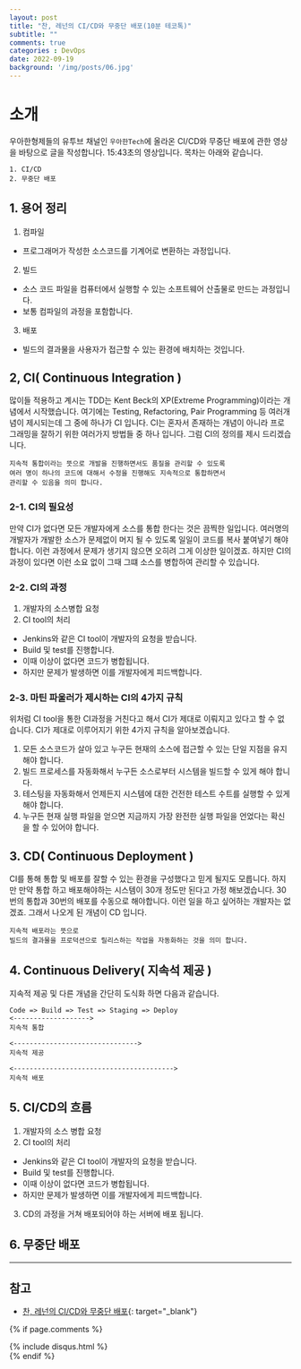```yaml
---
layout: post
title: "찬, 레넌의 CI/CD와 무중단 배포(10분 테코톡)"
subtitle: ""
comments: true
categories : DevOps
date: 2022-09-19
background: '/img/posts/06.jpg'
---
```


# 소개
우아한형제들의 유투브 채널인 `우아한Tech`에 올라온 CI/CD와 무중단 배포에 관한 영상을 바탕으로 글을 작성합니다.
15:43초의 영상입니다.
목차는 아래와 같습니다.
```
1. CI/CD
2. 무중단 배포
```

## 1. 용어 정리
1. 컴파일
  - 프로그래머가 작성한 소스코드를 기계어로 변환하는 과정입니다.

2. 빌드
  - 소스 코드 파일을 컴퓨터에서 실행할 수 있는 소프트웨어 산출물로 만드는 과정입니다.
  - 보통 컴파일의 과정을 포함합니다.

3. 배포
  - 빌드의 결과물을 사용자가 접근할 수 있는 환경에 배치하는 것입니다.

## 2, CI( Continuous Integration )
많이들 적용하고 계시는 TDD는 Kent Beck의 XP(Extreme Programming)이라는 개념에서 시작했습니다.
여기에는 Testing, Refactoring, Pair Programming 등 여러개념이 제시되는데 그 중에 하나가 CI 입니다.
CI는 혼자서 존재하는 개념이 아니라 프로그래밍을 잘하기 위한 여러가지 방법들 중 하나 입니다.
그럼 CI의 정의를 제시 드리겠습니다.
```
지속적 통합이라는 뜻으로 개발을 진행하면서도 품질을 관리할 수 있도록 
여러 명이 하나의 코드에 대해서 수정을 진행해도 지속적으로 통합하면서
관리할 수 있음을 의미 합니다.
```

### 2-1. CI의 필요성
만약 CI가 없다면 모든 개발자에게 소스를 통합 한다는 것은 끔찍한 일입니다.
여러명의 개발자가 개발한 소스가 문제없이 머지 될 수 있도록 일일이 코드를 복사 붙여넣기 해야 합니다.
이런 과정에서 문제가 생기지 않으면 오히려 그게 이상한 일이겠죠.
하지만 CI의 과정이 있다면 이런 소요 없이 그때 그떄 소스를 병합하여 관리할 수 있습니다.

### 2-2. CI의 과정
1. 개발자의 소스병합 요청
2. CI tool의 처리
  - Jenkins와 같은 CI tool이 개발자의 요청을 받습니다.
  - Build 및 test를 진행합니다.
  - 이때 이상이 없다면 코드가 병합됩니다.
  - 하지만 문제가 발생하면 이를 개발자에게 피드백합니다.

### 2-3. 마틴 파울러가 제시하는 CI의 4가지 규칙
위처럼 CI tool을 통한 CI과정을 거친다고 해서 CI가 제대로 이뤄지고 있다고 할 수 없습니다.
CI가 제대로 이루어지기 위한 4가지 규칙을 알아보겠습니다.
1. 모든 소스코드가 살아 있고 누구든 현재의 소스에 접근할 수 있는 단일 지점을 유지해야 합니다.
2. 빌드 프로세스를 자동화해서 누구든 소스로부터 시스템을 빌드할 수 있게 해야 합니다.
3. 테스팅을 자동화해서 언제든지 시스템에 대한 건전한 테스트 수트를 실행할 수 있게 해야 합니다.
4. 누구든 현재 실행 파일을 얻으면 지금까지 가장 완전한 실행 파일을 언었다는 확신을 할 수 있어야 합니다.

## 3. CD( Continuous Deployment )
CI를 통해 통합 및 배포를 잘할 수 있는 환경을 구성했다고 믿게 될지도 모릅니다.
하지만 만약 통합 하고 배포해야하는 시스템이 30개 정도만 된다고 가정 해보겠습니다.
30번의 통합과 30번의 배포를 수동으로 해야합니다.
이런 일을 하고 싶어하는 개발자는 없겠죠.
그래서 나오게 된 개념이 CD 입니다.
```
지속적 배포라는 뜻으로 
빌드의 결과물을 프로덕션으로 릴리스하는 작업을 자동화하는 것을 의미 합니다.
```

## 4. Continuous Delivery( 지속석 제공 )
지속적 제공 및 다른 개념을 간단히 도식화 하면 다음과 같습니다.
```
Code => Build => Test => Staging => Deploy
<------------------->
지속적 통합

<------------------------------->
지속적 제공

<---------------------------------------->
지속적 배포
```

## 5. CI/CD의 흐름
1. 개발자의 소스 병합 요청
2. CI tool의 처리
  - Jenkins와 같은 CI tool이 개발자의 요청을 받습니다.
  - Build 및 test를 진행합니다.
  - 이때 이상이 없다면 코드가 병합됩니다.
  - 하지만 문제가 발생하면 이를 개발자에게 피드백합니다.
3. CD의 과정을 거쳐 배포되어야 하는 서버에 배포 됩니다.

## 6. 무중단 배포

---
## 참고
- [찬, 레넌의 CI/CD와 무중단 배포](https://m.youtube.com/watch?v=sIPU_VkrguI){: target="_blank"}


{% if page.comments %}
<div id="post-disqus" class="container">
{% include disqus.html %}
</div>
{% endif %}
